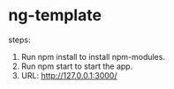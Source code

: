 # ng-template

steps: 

1. Run npm install to install npm-modules.
2. Run npm start to start the app.
3. URL:  http://127.0.0.1:3000/
